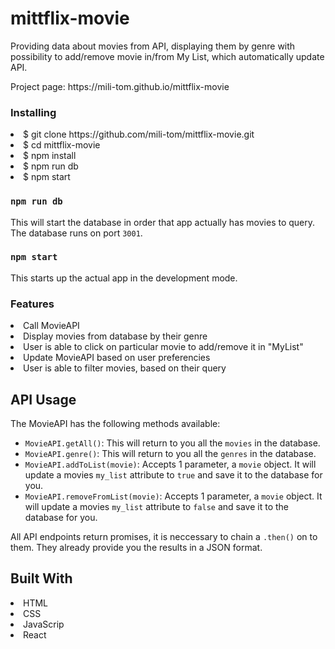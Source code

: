 # mittflix-movie
<p>Providing data about movies from API, displaying them by genre with possibility to add/remove movie in/from My List, which automatically update API.</p>
<p>Project page: https://mili-tom.github.io/mittflix-movie</p>

### Installing
<li>$ git clone https://github.com/mili-tom/mittflix-movie.git</li>
<li>$ cd mittflix-movie</li>
<li>$ npm install</li>
<li>$ npm run db</li>
<li>$ npm start</li>

### `npm run db`
This will start the database in order that app actually has movies to query.<br>
The database runs on port `3001`.

### `npm start`
This starts up the actual app in the development mode.<br>

### Features
<li>Call MovieAPI</li> 
<li>Display movies from database by their genre</li>
<li>User is able to click on particular movie to add/remove it in "MyList"</li>
<li>Update MovieAPI based on user preferencies</li>
<li>User is able to filter movies, based on their query</li>

## API Usage
The MovieAPI has the following methods available:

- `MovieAPI.getAll()`: This will return to you all the `movies` in the database.
- `MovieAPI.genre()`: This will return to you all the `genres` in the database.
- `MovieAPI.addToList(movie)`: Accepts 1 parameter, a `movie` object. It will update a movies `my_list` attribute to `true` and save it to the database for you.
- `MovieAPI.removeFromList(movie)`: Accepts 1 parameter, a `movie` object. It will update a movies `my_list` attribute to `false` and save it to the database for you.

All API endpoints return promises, it is neccessary to chain a `.then()` on to them. They already provide you the results in a JSON format.

## Built With
<li>HTML</li>
<li>CSS</li>
<li>JavaScrip</li>
<li>React</li>
